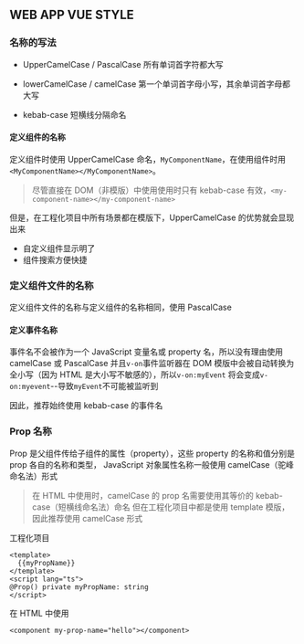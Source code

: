 ## WEB APP VUE STYLE

### 名称的写法

- UpperCamelCase / PascalCase
  所有单词首字符都大写

- lowerCamelCase / camelCase
  第一个单词首字母小写，其余单词首字母都大写

- kebab-case
  短横线分隔命名

#### 定义组件的名称

定义组件时使用 UpperCamelCase 命名，`MyComponentName`，在使用组件时用`<MyComponentName></MyComponentName>`。

> 尽管直接在 DOM（非模版）中使用使用时只有 kebab-case 有效，`<my-component-name></my-component-name>`

但是，在工程化项目中所有场景都在模版下，UpperCamelCase 的优势就会显现出来

- 自定义组件显示明了
- 组件搜索方便快捷

### 定义组件文件的名称

定义组件文件的名称与定义组件的名称相同，使用 PascalCase

#### 定义事件名称

事件名不会被作为一个 JavaScript 变量名或 property 名，所以没有理由使用 camelCase 或 PascalCase
并且`v-on`事件监听器在 DOM 模版中会被自动转换为全小写（因为 HTML 是大小写不敏感的），所以`v-on:myEvent`
将会变成`v-on:myevent`--导致`myEvent`不可能被监听到

因此，推荐始终使用 kebab-case 的事件名

### Prop 名称

Prop 是父组件传给子组件的属性（property），这些 property 的名称和值分别是 prop 各自的名称和类型，
JavaScript 对象属性名称一般使用 camelCase（驼峰命名法）形式

> 在 HTML 中使用时，camelCase 的 prop 名需要使用其等价的 kebab-case（短横线命名法）命名
> 但在工程化项目中都是使用 template 模版，因此推荐使用 camelCase 形式

工程化项目

```
<template>
  {{myPropName}}
</template>
<script lang="ts">
@Prop() private myPropName: string
</script>
```

在 HTML 中使用

```
<component my-prop-name="hello"></component>
```

